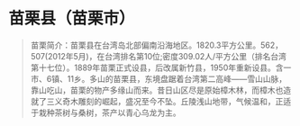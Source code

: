 # 苗栗县（苗栗市）
> 苗栗简介：苗栗县在台湾岛北部偏南沿海地区。1820.3平方公里。562，507(2012年5月)，在台湾排名第10位;密度309.02人/平方公里（排名台湾第十七位）。1889年苗栗正式设县，后改属新竹县，1950年重新设县。含一市、6镇、11乡。多山的苗栗县，东境盘踞着台湾第二高峰——雪山山脉，靠山吃山，苗栗的物产多缘山而来。昔日山区尽是原始樟木林，而樟木也造就了三义奇木雕刻的崛起，盛况至今不坠。丘陵浅山地带，气候温和，正适于栽种茶树与桑树，茶产以青心乌龙为主。